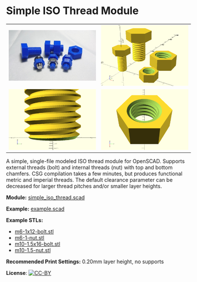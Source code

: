 # Simple ISO Thread Module

<table>
<tr>
<td><a href="images/photo.jpg"><img src="images/photo.thumb.jpg" alt="Photo"/></a></td>
<td><a href="images/rendering1.png"><img src="images/rendering1.thumb.png" alt="Rendering 1"/></a></td>
</tr>
<tr>
<td><a href="images/rendering2.png"><img src="images/rendering2.thumb.png" alt="Rendering 2"/></a></td>
<td><a href="images/rendering3.png"><img src="images/rendering3.thumb.png" alt="Rendering 3"/></a></td>
</tr>
</table>

A simple, single-file modeled ISO thread module for OpenSCAD. Supports external
threads (bolt) and internal threads (nut) with top and bottom chamfers. CSG
compilation takes a few minutes, but produces functional metric and imperial
threads. The default clearance parameter can be decreased for larger thread
pitches and/or smaller layer heights.

**Module:** [simple_iso_thread.scad](simple_iso_thread.scad)

**Example:** [example.scad](example.scad)

**Example STLs:**

* [m6-1x12-bolt.stl](stl/m6-1x12-bolt.stl)
* [m6-1-nut.stl](stl/m6-1-nut.stl)
* [m10-1.5x16-bolt.stl](stl/m10-1.5x16-bolt.stl)
* [m10-1.5-nut.stl](stl/m10-1.5-nut.stl)

**Recommended Print Settings:** 0.20mm layer height, no supports

**License**: [![CC-BY](https://i.creativecommons.org/l/by/4.0/80x15.png)](http://creativecommons.org/licenses/by/4.0/)
